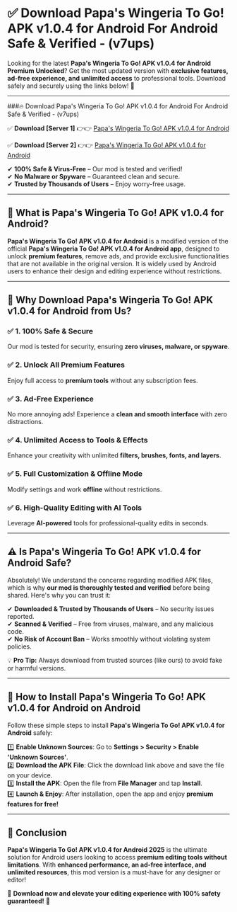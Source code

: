 
# ✅ Download Papa's Wingeria To Go! APK v1.0.4 for Android For Android Safe & Verified -  (v7ups) 

Looking for the latest **Papa's Wingeria To Go! APK v1.0.4 for Android Premium Unlocked**? Get the most updated version with **exclusive features, ad-free experience, and unlimited access** to professional tools. Download safely and securely using the links below! 🚀  

---

###🔥 Download Papa's Wingeria To Go! APK v1.0.4 for Android For Android Safe & Verified -  (v7ups)  

✅ **Download [Server 1]** 👉👉 [Papa's Wingeria To Go! APK v1.0.4 for Android ](https://apkcomod.com?title=Papa's_Wingeria_To_Go!_APK_v1.0.4_for_Android)  

✅ **Download [Server 2]** 👉👉 [Papa's Wingeria To Go! APK v1.0.4 for Android ](https://apkcomod.com?title=Papa's_Wingeria_To_Go!_APK_v1.0.4_for_Android)  

✔ **100% Safe & Virus-Free** – Our mod is tested and verified!  
✔ **No Malware or Spyware** – Guaranteed clean and secure.  
✔ **Trusted by Thousands of Users** – Enjoy worry-free usage.  

---

## 📌 What is Papa's Wingeria To Go! APK v1.0.4 for Android?  

**Papa's Wingeria To Go! APK v1.0.4 for Android** is a modified version of the official **Papa's Wingeria To Go! APK v1.0.4 for Android app**, designed to unlock **premium features**, remove ads, and provide exclusive functionalities that are not available in the original version. It is widely used by Android users to enhance their design and editing experience without restrictions.  

---

## 🌟 Why Download Papa's Wingeria To Go! APK v1.0.4 for Android from Us?  

### ✅ 1. 100% Safe & Secure  
Our mod is tested for security, ensuring **zero viruses, malware, or spyware**.  

### ✅ 2. Unlock All Premium Features  
Enjoy full access to **premium tools** without any subscription fees.  

### ✅ 3. Ad-Free Experience  
No more annoying ads! Experience a **clean and smooth interface** with zero distractions.  

### ✅ 4. Unlimited Access to Tools & Effects  
Enhance your creativity with unlimited **filters, brushes, fonts, and layers**.  

### ✅ 5. Full Customization & Offline Mode  
Modify settings and work **offline** without restrictions.  

### ✅ 6. High-Quality Editing with AI Tools  
Leverage **AI-powered** tools for professional-quality edits in seconds.  

---

## ⚠️ Is Papa's Wingeria To Go! APK v1.0.4 for Android Safe?  

Absolutely! We understand the concerns regarding modified APK files, which is why **our mod is thoroughly tested and verified** before being shared. Here's why you can trust it:  

✔ **Downloaded & Trusted by Thousands of Users** – No security issues reported.  
✔ **Scanned & Verified** – Free from viruses, malware, and any malicious code.  
✔ **No Risk of Account Ban** – Works smoothly without violating system policies.  

💡 **Pro Tip:** Always download from trusted sources (like ours) to avoid fake or harmful versions.  

---

## 📲 How to Install Papa's Wingeria To Go! APK v1.0.4 for Android on Android  

Follow these simple steps to install **Papa's Wingeria To Go! APK v1.0.4 for Android** safely:  

1️⃣ **Enable Unknown Sources**: Go to **Settings > Security > Enable 'Unknown Sources'**.  
2️⃣ **Download the APK File**: Click the download link above and save the file on your device.  
3️⃣ **Install the APK**: Open the file from **File Manager** and tap **Install**.  
4️⃣ **Launch & Enjoy**: After installation, open the app and enjoy **premium features for free!**  

---

## 🚀 Conclusion  

**Papa's Wingeria To Go! APK v1.0.4 for Android 2025** is the ultimate solution for Android users looking to access **premium editing tools without limitations**. With **enhanced performance, an ad-free interface, and unlimited resources**, this mod version is a must-have for any designer or editor!  

🔻 **Download now and elevate your editing experience with 100% safety guaranteed!** 🔻  
